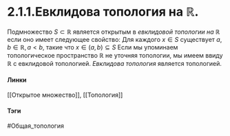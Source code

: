 # 2.1.1.Евклидова топология на $\mathbb{R}$.
Подмножество $S\subset\mathbb{R}$ является открытым в *евклидовой топологии на $\mathbb{R}$* если оно имеет следующее свойство: 
Для каждого $x\in S$ существует $a,b\in \mathbb{R},a<b$, такие что $x\in(a,b)\subseteq S$
Если мы упоминаем топологическое пространство $\mathbb{R}$ не уточняя топологии, мы имеем ввиду $\mathbb{R}$ с евклидовой топологией.
*Евклидова топология* является топологией.
#### Линки 
[[Открытое множество]],
[[Топология]]
#### Тэги 
 #Общая_топология